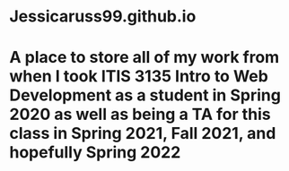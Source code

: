 # Jessicaruss99.github.io
# A place to store all of my work from when I took ITIS 3135 Intro to Web Development as a student in Spring 2020 as well as being a TA for this class in Spring 2021, Fall 2021, and hopefully Spring 2022
